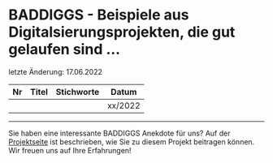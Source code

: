 # BADDIGGS - Beispiele aus Digitalsierungsprojekten, die gut gelaufen sind ...

letzte Änderung: 17.06.2022

| Nr   | Titel                                                                                   | Stichworte                           | Datum           |
|------| --------------------------------------------------------------------------------------- |--------------------------------------|-----------------|
|      |                                                                                         |                                      | xx/2022         |


---

Sie haben eine interessante BADDIGGS Anekdote für uns? Auf der [Projektseite](https://sapstammtisch.github.io/gusbad) ist beschrieben, wie Sie zu diesem Projekt beitragen können. Wir freuen uns auf Ihre Erfahrungen!  

